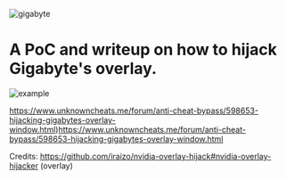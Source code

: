 
![gigabyte](https://github.com/HappyCatOfficial/GigabyteOverlayHijack/assets/64699353/a5314b1e-11cb-4c67-bdea-30dd61cf8b78)

<h1>A PoC and writeup on how to hijack Gigabyte's overlay.</h1>

![example](https://github.com/HappyCatOfficial/GigabyteOverlayHijack/assets/64699353/5e197fbf-79b5-4e3a-aa14-3864cc278551)


https://www.unknowncheats.me/forum/anti-cheat-bypass/598653-hijacking-gigabytes-overlay-window.html)https://www.unknowncheats.me/forum/anti-cheat-bypass/598653-hijacking-gigabytes-overlay-window.html

Credits: https://github.com/iraizo/nvidia-overlay-hijack#nvidia-overlay-hijacker (overlay)
